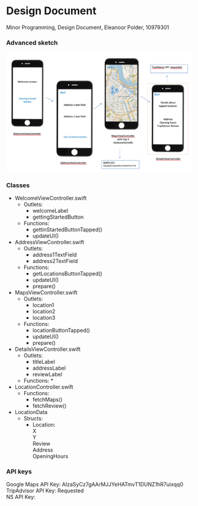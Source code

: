 # Design Document
Minor Programming, Design Document, Eleanoor Polder, 10979301

### Advanced sketch
![Visualisation](doc/AdvancedSketch.png)

### Classes
* WelcomeViewController.swift
  * Outlets:
    * welcomeLabel
    * gettingStartedButton
  * Functions:
    * gettinStartedButtonTapped()
    * updateUI()
* AddressViewController.swift
  * Outlets:
    * address1TextField
    * address2TextField
  * Functions:
    * getLocationsButtonTapped()
    * updateUI()
    * prepare()
* MapsViewController.swift
  * Outlets:
    * location1
    * location2
    * location3
  * Functions:
    * locationButtonTapped()
    * updateUI()
    * prepare()
* DetailsViewController.swift
  * Outlets:
    * titleLabel
    * addressLabel
    * reviewLabel
  * Functions:
    * 
* LocationController.swift
  * Functions:
    * fetchMaps()
    * fetchReview()
* LocationData
  * Structs:
    * Location:  
      X  
      Y  
      Review  
      Address  
      OpeningHours  
      
### API keys
Google Maps API Key: AIzaSyCz7gAArMJJYeHATmvT1DUNZ1hR7uixqq0  
TripAdvisor API Key: Requested  
NS API Key: 



